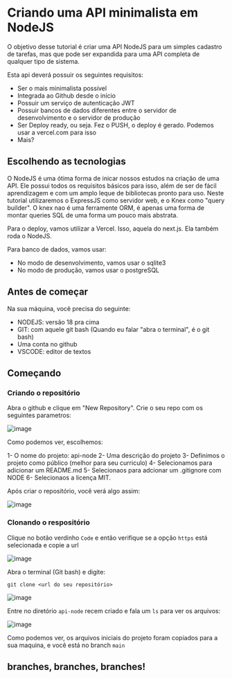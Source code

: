 # Criando uma API minimalista em NodeJS

O objetivo desse tutorial é criar uma API NodeJS para um simples cadastro de tarefas, mas que pode ser expandida para uma API completa de qualquer tipo de sistema. 

Esta api deverá possuir os seguintes requisitos:

- Ser o mais minimalista possível
- Integrada ao Github desde o início
- Possuir um serviço de autenticação JWT
- Possuir bancos de dados diferentes entre o servidor de desenvolvimento e o servidor de produção
- Ser Deploy ready, ou seja. Fez o PUSH, o deploy é gerado. Podemos usar a vercel.com para isso
- Mais?

## Escolhendo as tecnologias

O NodeJS é uma ótima forma de inicar nossos estudos na criação de uma API. Ele possui todos os requisitos básicos para isso,
além de ser de fácil aprendizagem e com um amplo leque de bibliotecas pronto para uso. Neste tutorial utilizaremos o ExpressJS
como servidor web, e o Knex como "query builder". O knex nao é uma ferramente ORM, é apenas uma forma de montar queries SQL 
de uma forma um pouco mais abstrata. 

Para o deploy, vamos utilizar a Vercel. Isso, aquela do next.js. Ela também roda o NodeJS.

Para banco de dados, vamos usar: 

- No modo de desenvolvimento, vamos usar o sqlite3
- No modo de produção, vamos usar o postgreSQL


## Antes de começar

Na sua máquina, você precisa do seguinte:

- NODEJS: versão 18 pra cima
- GIT:  com aquele git bash (Quando eu falar "abra o terminal", é o git bash)
- Uma conta no github
- VSCODE: editor de textos 

## Começando

### Criando o repositório

Abra o github e clique em "New Repository". Crie o seu repo com os seguintes parametros:

![image](https://user-images.githubusercontent.com/1509692/214823491-3ada304a-aaa5-49b6-8886-c84a32791a8b.png)

Como podemos ver, escolhemos:

1- O nome do projeto: api-node
2- Uma descrição do projeto
3- Definimos o projeto como público (melhor para seu curriculo)
4- Selecionamos para adicionar um README.md
5- Selecionaos para adcionar um .gitignore com NODE
6- Selecionaos a licença MIT.

Após criar o repositório, você verá algo assim:

![image](https://user-images.githubusercontent.com/1509692/214824458-e6e9b263-a69e-421e-b573-c38467e320a0.png)

### Clonando o respositório

Clique no botão verdinho `Code` e então verifique se a opção `https` está selecionada e copie a url 

![image](https://user-images.githubusercontent.com/1509692/214824970-ed8936ba-4769-4ec1-8a82-5e9da71d5c9b.png)

Abra o terminal (Git bash) e digite:

```
git clone <url do seu repositório>
```

![image](https://user-images.githubusercontent.com/1509692/214825183-3ae6d793-2587-4619-81d8-264546d2fb85.png)

Entre no diretório `api-node` recem criado e fala um `ls` para ver os arquivos:

![image](https://user-images.githubusercontent.com/1509692/214825335-4f9d7bb4-0319-4239-b72b-4783baff92c3.png)

Como podemos ver, os arquivos iniciais do projeto foram copiados para a sua maquina, e você está no branch `main`

## branches, branches, branches!









